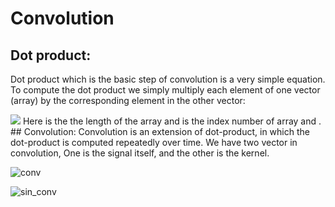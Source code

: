 # Convolution

## Dot product:
Dot product which is the basic step of convolution is a very simple equation. To compute the dot product we simply multiply each element of one vector (array) by the corresponding element in the other vector:

<img src="https://render.githubusercontent.com/render/math?math=dotproduct_{ab} = \sum_{i=1}^{n} a_{i} b_{i}">
Here  is the the length of the array and  is the index number of array  and .
## Convolution:
Convolution is an extension of dot-product, in which the dot-product is computed repeatedly over time. We have two vector in convolution, One is the signal itself, and the other is the kernel.

![conv](https://user-images.githubusercontent.com/13776994/74149189-6f666c00-4c1c-11ea-8a86-6c25d4e8c422.png)

![sin_conv](https://user-images.githubusercontent.com/13776994/74157553-b872ec00-4c2d-11ea-8202-02299326ae98.png)


